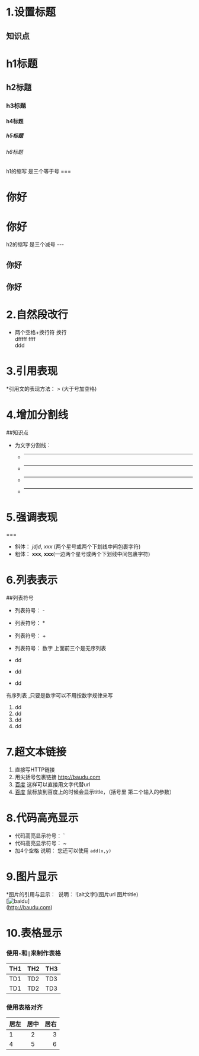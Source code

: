 # 1.设置标题

## 知识点

# h1标题

## h2标题
### h3标题
#### h4标题
##### h5标题
###### h6标题

h1的缩写  是三个等于号 ===
# 你好

你好
===

h2的缩写  是三个减号 ---
## 你好
你好
---

2.自然段改行
===
* 两个空格+换行符 换行  
dfffff
ffff  
ddd
# 3.引用表现

*引用文的表现方法： > (大于号加空格)

4.增加分割线
===========

##知识点 

* 为文字分割线：
  + ---
  + ***
  + ___
  + - - -

# 5.强调表现
===
* 斜体： *jdjd*, _xxx_  (两个星号或两个下划线中间包裹字符)
* 粗体： **xxx**, __xxx__(一边两个星号或两个下划线中间包裹字符)

# 6.列表表示
 
##列表符号

* 列表符号： -
* 列表符号： *
* 列表符号： +
* 列表符号： 数字
上面前三个是无序列表

* dd
  
+ dd
  
- dd

有序列表  ,只要是数字可以不用按数字规律来写

1. dd  
2. dd  
3. dd  
4. dd  
# 7.超文本链接
 
1. 直接写HTTP链接    
0. 用尖括号包裹链接 <http://baudu.com> 
1. [百度](http://baudu.com)  这样可以直接用文字代替url
2. [百度](http://baudu.com "百度网站")  鼠标放到百度上的时候会显示title，（括号里 第二个输入的参数）

# 8.代码高亮显示


* 代码高亮显示符号： `
* 代码高亮显示符号： ~
* 加4个空格
说明： 您还可以使用 `add(x,y)`
# 9.图片显示

*图片的引用与显示： ![]()
说明： ![alt文字](图片url 图片title)  
[![baidu](https://image.baidu.com/search/detail?ct=503316480&z=0&ipn=d&word=markdown%20h2%E8%87%AA%E5%B8%A6%E5%88%86%E5%89%B2%E7%BA%BF%E5%90%97&step_word=&hs=0&pn=0&spn=0&di=267898711312&pi=0&rn=1&tn=baiduimagedetail&is=0%2C0&istype=0&ie=utf-8&oe=utf-8&in=&cl=2&lm=-1&st=undefined&cs=2519317982%2C1059462374&os=1481665132%2C687369789&simid=0%2C0&adpicid=0&lpn=0&ln=1850&fr=&fmq=1551868421023_R&fm=&ic=undefined&s=undefined&hd=undefined&latest=undefined&copyright=undefined&se=&sme=&tab=0&width=undefined&height=undefined&face=undefined&ist=&jit=&cg=&bdtype=15&oriquery=&objurl=http%3A%2F%2Fhbimg.b0.upaiyun.com%2F408e823178eee8052353abfcbff82e8d7fc01285a8a-C62kUs_fw658&fromurl=ippr_z2C%24qAzdH3FAzdH3Fi7wkwg_z%26e3Bv54AzdH3FrtgfAzdH3F8cbca89nbAzdH3F&gsm=0&rpstart=0&rpnum=0&islist=&querylist=&force=undefined "nihao")]  
(http://baudu.com)  

10.表格显示
===

### 使用`-`和`|`来制作表格

| TH1 | TH2| TH3 |
| ---- | ---- | ---- |
| TD1 | TD2| TD3 |
| TD1 | TD2| TD3 |

### 使用表格对齐

| 居左 | 居中 | 居右 |
|:---- |:----:| ----:|
|1 |2 |3 |
|4 |5 |6 |

